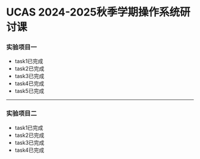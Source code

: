 # UCAS 2024-2025秋季学期操作系统研讨课

### 实验项目一
- task1已完成
- task2已完成
- task3已完成
- task4已完成
- task5已完成
----

### 实验项目二

- task1已完成
- task2已完成
- task3已完成
- task4已完成
